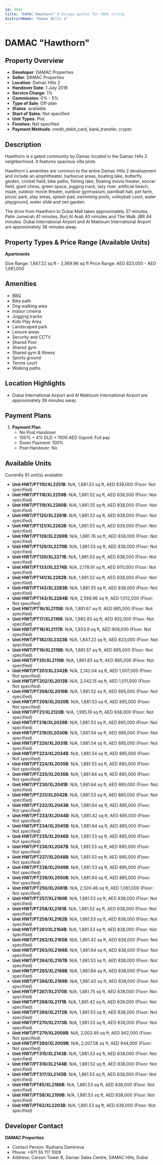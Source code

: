 ```yaml
---
id: 3543
title: "DAMAC Hawthorn" # Escape quotes for YAML string
districtName: "Damac Hills 2"
---
```


# DAMAC "Hawthorn"

## Property Overview
- **Developer**: DAMAC Properties
- **Seller**: DAMAC Properties
- **Location**: Damac Hills 2
- **Handover Date**: 1 July 2018
- **Service Charge**: 1%
- **Commission**: 0% - 5%
- **Type of Sale**: Off-plan
- **Status**: available
- **Start of Sales**: Not specified
- **Unit Types**: Plot
- **Finishes**: Not specified
- **Payment Methods**: credit_debit_card, bank_transfer, crypto

## Description
Hawthorn is a gated community by Damac located in the Damac Hills 2 neighborhood. It features spacious villa plots.

Hawthorn's amenities are common to the entire Damac Hills 2 development and include an amphitheater, barbecue areas, boating lake, butterfly garden, cricket field, bike paths, fishing lake, floating movie theater, soccer field, giant chess, green space, jogging track, lazy river, artificial beach, maze, outdoor movie theater, outdoor gymnasium, paintball hall, pet farm, picnic park, play areas, splash pad, swimming pools, volleyball court, water playground, water slide and zen garden.

The drive from Hawthorn to Dubai Mall takes approximately 37 minutes, Palm Jumeirah 41 minutes, Burj Al Arab 40 minutes and The Walk JBR 44 minutes. Dubai International Airport and Al Maktoum International Airport are approximately 38 minutes away.

## Property Types & Price Range (Available Units)
**Apartments**

Size Range: 1,847.22 sq ft - 2,569.96 sq ft
Price Range: AED 823,000 - AED 1,061,000

## Amenities
- BBQ
- Bike path
- Dog walking area
- Indoor cinema
- Jogging tracks
- Kids Play Area
- Landscaped park
- Leisure areas
- Security and CCTV
- Shared Pool
- Shared gym
- Shared gym & fitness
- Sports ground
- Tennis court
- Walking paths

## Location Highlights
- Dubai International Airport and Al Maktoum International Airport are approximately 38 minutes away.

## Payment Plans
1. **Payment Plan**
   - No Post Handover
   - 100% + 4% DLD + 1000 AED Oqood: Full pay
   - Down Payment: 100%
   - Post Handover: No

## Available Units
Currently 61 unit(s) available:
- **Unit HWT/PT110/XL2251B**: N/A, 1,881.53 sq ft, AED 838,000 (Floor: Not specified)
- **Unit HWT/PT118/XL2259B**: N/A, 1,881.52 sq ft, AED 838,000 (Floor: Not specified)
- **Unit HWT/PT119/XL2260B**: N/A, 1,881.55 sq ft, AED 838,000 (Floor: Not specified)
- **Unit HWT/PT120/XL2261B**: N/A, 1,881.52 sq ft, AED 838,000 (Floor: Not specified)
- **Unit HWT/PT121/XL2262B**: N/A, 1,881.53 sq ft, AED 838,000 (Floor: Not specified)
- **Unit HWT/PT128/XL2269B**: N/A, 1,881.76 sq ft, AED 838,000 (Floor: Not specified)
- **Unit HWT/PT129/XL2270B**: N/A, 1,881.53 sq ft, AED 838,000 (Floor: Not specified)
- **Unit HWT/PT130/XL2271B**: N/A, 1,881.53 sq ft, AED 838,000 (Floor: Not specified)
- **Unit HWT/PT133/XL2274B**: N/A, 2,178.61 sq ft, AED 970,000 (Floor: Not specified)
- **Unit HWT/PT141/XL2282B**: N/A, 1,881.52 sq ft, AED 838,000 (Floor: Not specified)
- **Unit HWT/PT142/XL2283B**: N/A, 1,881.55 sq ft, AED 838,000 (Floor: Not specified)
- **Unit HWT/PT143/XL2284B**: N/A, 2,569.96 sq ft, AED 1,012,000 (Floor: Not specified)
- **Unit HWT/PT16/XL2115B**: N/A, 1,881.67 sq ft, AED 885,000 (Floor: Not specified)
- **Unit HWT/PT17/XL2116B**: N/A, 1,982.83 sq ft, AED 932,000 (Floor: Not specified)
- **Unit HWT/PT18/XL2117B**: N/A, 1,933.9 sq ft, AED 909,000 (Floor: Not specified)
- **Unit HWT/PT182/XL2323B**: N/A, 1,847.22 sq ft, AED 823,000 (Floor: Not specified)
- **Unit HWT/PT19/XL2118B**: N/A, 1,881.57 sq ft, AED 885,000 (Floor: Not specified)
- **Unit HWT/PT20/XL2119B**: N/A, 1,881.83 sq ft, AED 885,000 (Floor: Not specified)
- **Unit HWT/PT201/XL2342B**: N/A, 2,142.04 sq ft, AED 1,007,000 (Floor: Not specified)
- **Unit HWT/PT202/XL2013B**: N/A, 2,042.15 sq ft, AED 1,011,000 (Floor: Not specified)
- **Unit HWT/PT208/XL2019B**: N/A, 1,881.52 sq ft, AED 885,000 (Floor: Not specified)
- **Unit HWT/PT209/XL2020B**: N/A, 1,881.53 sq ft, AED 885,000 (Floor: Not specified)
- **Unit HWT/PT21/XL2120B**: N/A, 1,995.19 sq ft, AED 938,000 (Floor: Not specified)
- **Unit HWT/PT218/XL2029B**: N/A, 1,881.53 sq ft, AED 885,000 (Floor: Not specified)
- **Unit HWT/PT219/XL2030B**: N/A, 1,881.54 sq ft, AED 885,000 (Floor: Not specified)
- **Unit HWT/PT220/XL2031B**: N/A, 1,881.54 sq ft, AED 885,000 (Floor: Not specified)
- **Unit HWT/PT223/XL2034B**: N/A, 1,881.54 sq ft, AED 885,000 (Floor: Not specified)
- **Unit HWT/PT224/XL2035B**: N/A, 1,881.53 sq ft, AED 885,000 (Floor: Not specified)
- **Unit HWT/PT225/XL2036B**: N/A, 1,881.64 sq ft, AED 885,000 (Floor: Not specified)
- **Unit HWT/PT230/XL2041B**: N/A, 1,881.64 sq ft, AED 885,000 (Floor: Not specified)
- **Unit HWT/PT231/XL2042B**: N/A, 1,881.53 sq ft, AED 885,000 (Floor: Not specified)
- **Unit HWT/PT232/XL2043B**: N/A, 1,881.64 sq ft, AED 885,000 (Floor: Not specified)
- **Unit HWT/PT233/XL2044B**: N/A, 1,881.42 sq ft, AED 885,000 (Floor: Not specified)
- **Unit HWT/PT234/XL2045B**: N/A, 1,881.64 sq ft, AED 885,000 (Floor: Not specified)
- **Unit HWT/PT235/XL2046B**: N/A, 1,881.53 sq ft, AED 885,000 (Floor: Not specified)
- **Unit HWT/PT236/XL2047B**: N/A, 1,881.53 sq ft, AED 885,000 (Floor: Not specified)
- **Unit HWT/PT237/XL2048B**: N/A, 1,881.53 sq ft, AED 885,000 (Floor: Not specified)
- **Unit HWT/PT238/XL2049B**: N/A, 1,881.53 sq ft, AED 885,000 (Floor: Not specified)
- **Unit HWT/PT239/XL2050B**: N/A, 1,881.64 sq ft, AED 885,000 (Floor: Not specified)
- **Unit HWT/PT250/XL2061B**: N/A, 2,500.46 sq ft, AED 1,061,000 (Floor: Not specified)
- **Unit HWT/PT257/XL2160B**: N/A, 1,881.53 sq ft, AED 838,000 (Floor: Not specified)
- **Unit HWT/PT258/XL2161B**: N/A, 1,881.52 sq ft, AED 838,000 (Floor: Not specified)
- **Unit HWT/PT259/XL2162B**: N/A, 1,881.53 sq ft, AED 838,000 (Floor: Not specified)
- **Unit HWT/PT261/XL2164B**: N/A, 1,881.53 sq ft, AED 838,000 (Floor: Not specified)
- **Unit HWT/PT262/XL2165B**: N/A, 1,881.42 sq ft, AED 838,000 (Floor: Not specified)
- **Unit HWT/PT263/XL2166B**: N/A, 1,881.64 sq ft, AED 838,000 (Floor: Not specified)
- **Unit HWT/PT264/XL2167B**: N/A, 1,881.53 sq ft, AED 838,000 (Floor: Not specified)
- **Unit HWT/PT265/XL2168B**: N/A, 1,881.64 sq ft, AED 838,000 (Floor: Not specified)
- **Unit HWT/PT266/XL2169B**: N/A, 1,881.42 sq ft, AED 838,000 (Floor: Not specified)
- **Unit HWT/PT267/XL2170B**: N/A, 1,881.75 sq ft, AED 838,000 (Floor: Not specified)
- **Unit HWT/PT268/XL2171B**: N/A, 1,881.42 sq ft, AED 838,000 (Floor: Not specified)
- **Unit HWT/PT269/XL2172B**: N/A, 1,881.53 sq ft, AED 838,000 (Floor: Not specified)
- **Unit HWT/PT270/XL2173B**: N/A, 1,881.53 sq ft, AED 838,000 (Floor: Not specified)
- **Unit HWT/PT279/XL2008B**: N/A, 2,003.49 sq ft, AED 942,000 (Floor: Not specified)
- **Unit HWT/PT280/XL2009B**: N/A, 2,007.58 sq ft, AED 944,000 (Floor: Not specified)
- **Unit HWT/PT315/XL2143B**: N/A, 1,881.53 sq ft, AED 838,000 (Floor: Not specified)
- **Unit HWT/PT316/XL2144B**: N/A, 1,881.52 sq ft, AED 838,000 (Floor: Not specified)
- **Unit HWT/PT317/XL2145B**: N/A, 1,881.53 sq ft, AED 838,000 (Floor: Not specified)
- **Unit HWT/PT45/XL2186B**: N/A, 1,881.53 sq ft, AED 838,000 (Floor: Not specified)
- **Unit HWT/PT58/XL2199B**: N/A, 1,881.53 sq ft, AED 838,000 (Floor: Not specified)
- **Unit HWT/PT62/XL2203B**: N/A, 1,881.53 sq ft, AED 838,000 (Floor: Not specified)

## Developer Contact
**DAMAC Properties**
- Contact Person: Rushana Daminova
- Phone: +971 55 117 1009
- Address: Carson Tower B, Damac Sales Centre, DAMAC Hills, Dubai

